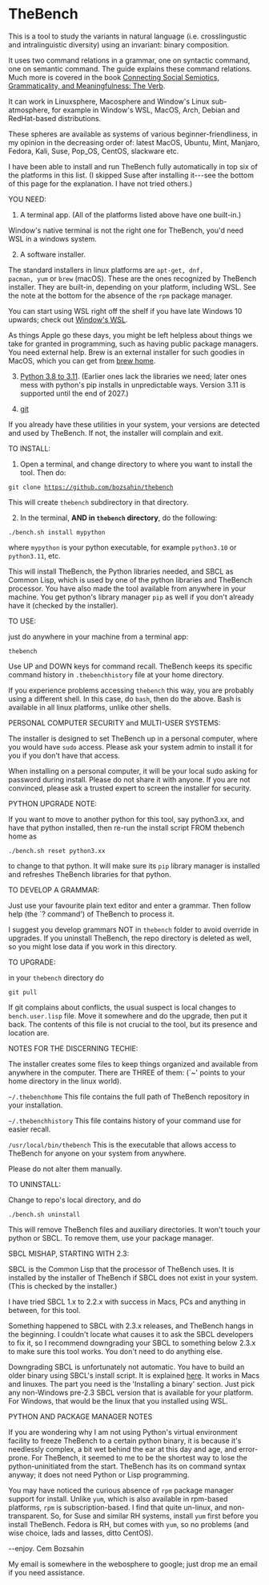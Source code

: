 # TheBench
This is a tool to study the variants in natural language (i.e. crosslingustic and intralinguistic diversity) using an invariant: binary composition.

It uses two command relations in a grammar, one on
syntactic command, one on semantic command. The guide explains these command relations.
    Much more is covered in the book <a href="https://www.cambridgescholars.com/product/978-1-0364-1830-4">Connecting Social Semiotics, Grammaticality, and Meaningfulness: The Verb</a>.

It can work in Linuxsphere, Macosphere and Window's Linux sub-atmosphere,  for example in Window's WSL, MacOS, Arch, Debian and RedHat-based distributions.

These spheres are available as systems of various beginner-friendliness, in my opinion in the decreasing order of: latest MacOS, Ubuntu, Mint, Manjaro, Fedora, Kali, Suse, Pop_OS, CentOS, slackware etc. 

I have been able to install and run TheBench fully automatically in top six of the platforms in this list. (I skipped Suse after installing it---see the bottom of this page for the explanation. I have not tried others.)

YOU NEED:

1. A terminal app. (All of the platforms listed above have one built-in.)  

Window's native terminal is not the right one for TheBench, you'd need WSL in a windows system.


2. A software installer.  

The standard installers
in linux platforms are <code>apt-get, dnf, pacman, yum</code> or <code>brew</code> (macOS). These are the ones recognized by TheBench installer. They are built-in, depending on your platform, including WSL. See the note at the bottom for the absence of the <code>rpm</code> package manager.

You can start using WSL right off the shelf if you have late Windows 10 upwards; check out <a href="https://learn.microsoft.com/en-us/windows/wsl/install">Window's WSL</a>. 

As things Apple go these days, you might be left helpless about things we take for granted
in programming, such as having public package managers. You need external help. Brew is an external installer for such goodies in MacOS, which you can get from <a href="https://brew.sh/">brew home</a>.


3. <a href="https://www.python.org/">Python 3.8  to 3.11</a>. (Earlier ones lack the libraries we need; later ones mess with python's pip installs in unpredictable ways. Version 3.11 is supported until the end of 2027.)

4. <a href="https://git-scm.com/downloads">git</a> 

If you already have these utilities in your system, your versions are detected and used by TheBench. 
If not, the installer will complain and exit.

TO INSTALL: 

1.  Open a terminal, and change directory to where you want to install the tool. Then do:

   <code>git clone https://github.com/bozsahin/thebench</code>

   This will create <code>thebench</code> subdirectory in that directory.

2.  In the terminal, <b>AND in <code>thebench</code> directory</b>, do  the following:

   <code>./bench.sh install mypython</code>

where <code>mypython</code> is your python executable, for example <code>python3.10</code> or <code>python3.11</code>, etc.

This will install TheBench, the Python libraries needed, and SBCL as Common Lisp, which is used by one of the python libraries and TheBench processor. You have also made the tool available from anywhere in your machine. You get python's library manager <code>pip</code> as well if you don't already have it (checked by the installer).

TO USE: 

just do anywhere in your machine from a terminal app:

<code>thebench</code>

Use UP and DOWN keys for command recall. TheBench keeps its specific command history in <code>.thebenchhistory</code>
file at your home directory.

If you experience problems accessing <code>thebench</code> this way, you are probably using a different shell.
In this case, do <code>bash</code>, then do the above. Bash is available in all linux platforms, unlike other shells.

PERSONAL COMPUTER SECURITY and MULTI-USER SYSTEMS:

The installer is designed to set TheBench up in a personal computer, where you would have
<code>sudo</code> access. Please ask your system admin to install it for you if you don't have that access.

When installing on a personal computer, it will be your local sudo asking for password during install. 
Please do not share it with anyone. If you are not convinced, please ask a trusted expert to screen the installer for security.

PYTHON UPGRADE NOTE:

If you want to move to another python for this tool, say python3.xx, and have that python installed, then 
re-run the install script FROM thebench home as

<code>./bench.sh reset python3.xx</code>

to change to that python. It will make sure its <code>pip</code> library manager is installed and refreshes TheBench libraries for that python. 

TO DEVELOP A GRAMMAR:

Just use your favourite plain text editor and enter a grammar. Then follow help (the `? command') of TheBench to process it.

I suggest you develop grammars NOT in <code>thebench</code> folder to avoid override in upgrades.
If you uninstall TheBench, the repo directory is deleted as well, so you might lose data if you work in this directory.

TO UPGRADE:

in your <code>thebench</code> directory do

   <code>git pull</code>

If git complains about conflicts, the usual suspect is local changes to <code>bench.user.lisp</code> file.
Move it somewhere and do the upgrade, then put it back. The contents of this file is not crucial to the tool,
but its presence and location are.

NOTES FOR THE DISCERNING TECHIE:

The installer
creates some files to keep things organized and available from
anywhere in the computer. There are THREE of them: (`~' points to your home directory in the linux world).

<code>~/.thebenchhome</code> This file contains the full path of TheBench repository in your installation.

<code>~/.thebenchhistory</code> This file contains history of your command use for easier recall.

<code>/usr/local/bin/thebench</code> This is the executable that allows access to TheBench for anyone on your system from anywhere.

Please do not alter them manually.

TO UNINSTALL:

Change to repo's local directory, and do

   <code>./bench.sh uninstall</code>

This will remove TheBench files and auxiliary directories. It won't touch
your python or SBCL. To remove them, use your package manager. 

SBCL MISHAP, STARTING WITH 2.3: 

SBCL is the Common Lisp that the processor of TheBench uses. It is installed by the installer of TheBench if SBCL does
not exist in your system. (This is checked by the installer.)

I have tried SBCL 1.x to 2.2.x with success in Macs, PCs and anything in between, for this tool. 

Something happened to SBCL with 2.3.x releases, and
TheBench hangs in the beginning. I couldn't locate what causes it to ask the SBCL developers to fix it, so I recommend downgrading
your SBCL to something below 2.3.x to make sure this tool works. You don't need to do anything else.

Downgrading SBCL is unfortunately not automatic. You have to build an older binary using SBCL's install script. 
It is explained <a href="https://sbcl.org/getting.html"> here</a>. It works in Macs and linuxes. The part you need is the 'Installing a binary' section.
Just pick any non-Windows pre-2.3 SBCL version that is available for your platform. For Windows, that would be the linux that you installed using WSL.

PYTHON AND PACKAGE MANAGER NOTES

If you are wondering why I am not using Python's virtual environment facility to freeze TheBench to a certain python binary,
it is because it's needlessly complex, a bit wet behind the ear at this day and age, and error-prone. 
For TheBench, it seemed to me  to be the shortest way to lose the python-uninitiated from the start.
TheBench has its on command syntax anyway; it does not need Python or Lisp programming.

You may have noticed the curious absence of <code>rpm</code> package manager support for install. Unlike <code>yum</code>, which
is also available in rpm-based platforms, <code>rpm</code> is subscription-based. I find that quite un-linux, and non-transparent.
So, for Suse and similar RH systems, install <code>yum</code> first before you install TheBench. Fedora is RH, but comes with <code>yum</code>, so no problems (and wise choice, lads and lasses, ditto CentOS).

--enjoy. Cem Bozsahin

My email is somewhere in the webosphere to google; just drop me an email if you need assistance.
